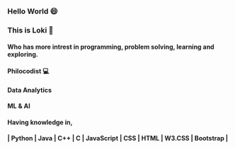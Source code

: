 ### Hello World 😄
### This is Loki 🎇
#### Who has more intrest in programming, problem solving, learning and exploring.
#### Philocodist 💻
#### Data Analytics
#### ML & AI
#### Having knowledge in,
#### | Python | Java | C++ | C | JavaScript | CSS | HTML | W3.CSS | Bootstrap |
<!--
**Logkesh/Logkesh** is a ✨ _special_ ✨ repository because its `README.md` (this file) appears on your GitHub profile.

Here are some ideas to get you started:

- 🔭 I’m currently working on ...
- 🌱 I’m currently learning ...
- 👯 I’m looking to collaborate on ...
- 🤔 I’m looking for help with ...
- 💬 Ask me about ...
- 📫 How to reach me: ...
- 😄 Pronouns: ...
- ⚡ Fun fact: ...
-->
